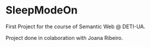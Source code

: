 # SleepModeOn

First Project for the course of Semantic Web @ DETI-UA.

Project done in colaboration with Joana Ribeiro.